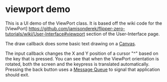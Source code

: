 # viewport demo
This is a UI demo of the ViewPort class.  It is based off the wiki code for the [ViewPort] https://github.com/jamisonderek/flipper-zero-tutorials/wiki/User-Interface#viewport section of the User-Interface page.

The draw callback does some basic text drawing on a [Canvas](https://github.com/jamisonderek/flipper-zero-tutorials/wiki/User-Interface#canvas).

The input callback changes the X and Y position of a cursor "^" based on the key that is pressed.  You can see that when the ViewPort orientation is rotated, both the screen and the keypress is translated automatically.  Pressing the back button uses a [Message Queue](https://github.com/jamisonderek/flipper-zero-tutorials/wiki/Message-Queue) to signal that application should exit.
